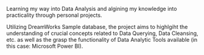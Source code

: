 Learning my way into Data Analysis and algining my knowledge into practicality through personal projects.

Utilizing DreamWorks Sample database, the project aims to highlgiht the understanding of crucial concepts related to Data Querying, Data Cleansing, etc. as well as the grasp the functionality of Data Analytic Tools available (in this case: Microsoft Power BI). 
